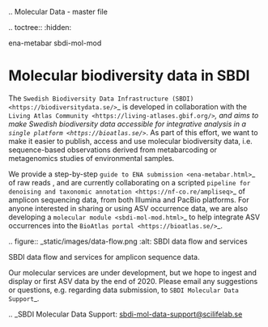 .. Molecular Data - master file

.. toctree:: :hidden:

ena-metabar sbdi-mol-mod

Molecular biodiversity data in SBDI
===================================

The
`Swedish Biodiversity Data Infrastructure (SBDI) <https://biodiversitydata.se/>`\_
is developed in collaboration with the
`Living Atlas Community <https://living-atlases.gbif.org/>`*, and aims
to make Swedish biodiversity data accessible for integrative analysis in
a `single platform <https://bioatlas.se/>`*. As part of this effort, we
want to make it easier to publish, access and use molecular biodiversity
data, i.e. sequence-based observations derived from metabarcoding or
metagenomics studies of environmental samples.

We provide a step-by-step `guide to ENA submission <ena-metabar.html>`\_
of raw reads , and are currently collaborating on a scripted
`pipeline for denoising and taxonomic annotation <https://nf-co.re/ampliseq>`\_
of amplicon sequencing data, from both Illumina and PacBio platforms.
For anyone interested in sharing or using ASV occurrence data, we are
also developing a `molecular module <sbdi-mol-mod.html>`\_ to help
integrate ASV occurrences into the
`BioAtlas portal <https://bioatlas.se/>`\_.

.. figure:: \_static/images/data-flow.png :alt: SBDI data flow and
services

SBDI data flow and services for amplicon sequence data.

Our molecular services are under development, but we hope to ingest and
display or first ASV data by the end of 2020. Please email any
suggestions or questions, e.g. regarding data submission, to
`SBDI Molecular Data Support`\_.

.. \_SBDI Molecular Data Support: sbdi-mol-data-support@scilifelab.se
